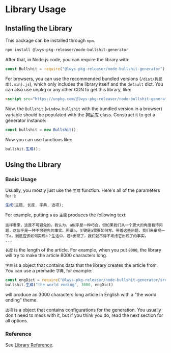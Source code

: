 # Library Usage

## Installing the Library

This package can be installed through `npm`.

```bash
npm install @lwys-pkg-releaser/node-bullshit-generator
```

After that, in Node.js code, you can require the library with:

```js
const Bullshit = require("@lwys-pkg-releaser/node-bullshit-generator");
```

For browsers, you can use the recommended bundled versions (`/dist/狗屁库(.min).js`), which only includes the library itself and the `default` dict.
You can also use unpkg or any other CDN to get this library, like:

```html
<script src="https://unpkg.com/@lwys-pkg-releaser/node-bullshit-generator"></script>
```

Now, the `Bullshit` (`window.bullshit` with the bundled version in a browser) variable should be populated with the 狗屁库 class. Construct it to get a generator instance:

```js
const bullshit = new Bullshit();
```

Now you can use functions like:

```js
bullshit.生成();
```

## Using the Library

### Basic Usage

Usually, you mostly just use the `生成` function.
Here's all of the parameters for it:

```js
生成(主题, 长度, 字典, 选项);
```

For example, putting `a` as `主题` produces the following text:

```
这样看来，这是不可避免的。我认为，a似乎是一种巧合，但如果我们从一个更大的角度看待问题，这似乎是一种不可避免的事实。所谓a，关键是a需要如何写。带着这些问题，我们来审视一下a。到底应该如何实现a？生活中，若a出现了，我们就不得不考虑它出现了的事实。
...
```

`长度` is the length of the article. For example, when you put `8000`, the library will try to make the article 8000 characters long.

`字典` is a object that contains data that the library creates the article from.
You can use a premade `字典`, for example:

```js
const engDict = require("@lwys-pkg-releaser/node-bullshit-generator/src/dict/english/配置.js")
bullshit.生成("the world ending", 3000, engDict)
```

will produce an 3000 characters long article in English with a "the world ending" theme.

`选项` is a object that contains configurations for the generation. You usually don't need to mess with it, but if you think you do, read the next section for all options.

### Reference

See [Library Reference](libref.md).
